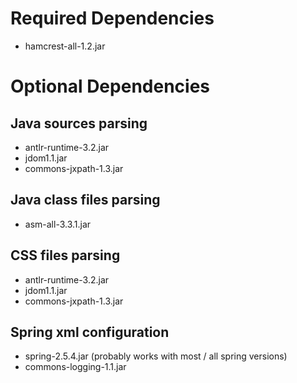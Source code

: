 # Required Dependencies #

  * hamcrest-all-1.2.jar

# Optional Dependencies #

## Java sources parsing ##

  * antlr-runtime-3.2.jar
  * jdom1.1.jar
  * commons-jxpath-1.3.jar

## Java class files parsing ##

  * asm-all-3.3.1.jar

## CSS files parsing ##

  * antlr-runtime-3.2.jar
  * jdom1.1.jar
  * commons-jxpath-1.3.jar

## Spring xml configuration ##

  * spring-2.5.4.jar (probably works with most / all spring versions)
  * commons-logging-1.1.jar